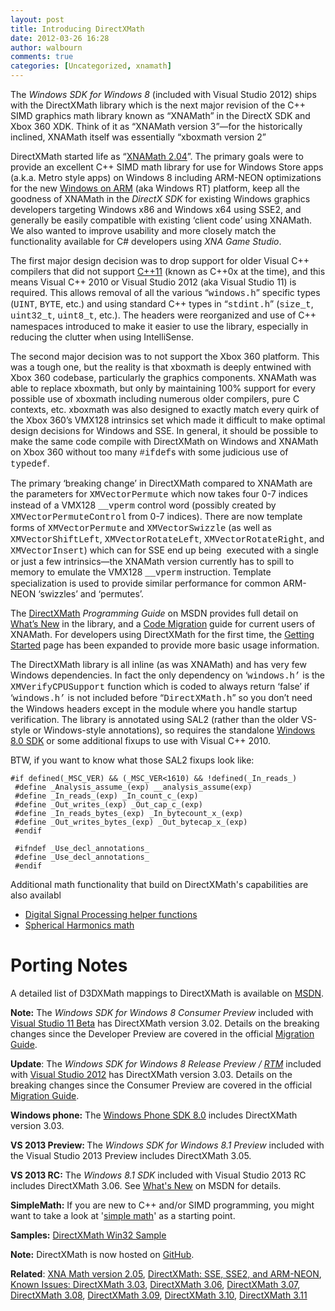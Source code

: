 ```yaml
---
layout: post
title: Introducing DirectXMath
date: 2012-03-26 16:28
author: walbourn
comments: true
categories: [Uncategorized, xnamath]
---
```

The <em>Windows SDK for Windows 8 </em>(included with Visual Studio 2012) ships with the DirectXMath library which is the next major revision of the C++ SIMD graphics math library known as “XNAMath” in the DirectX SDK and Xbox 360 XDK. Think of it as “XNAMath version 3”—for the historically inclined, XNAMath itself was essentially “xboxmath version 2”

DirectXMath started life as “<a href="http://blogs.msdn.com/b/chuckw/archive/2011/02/23/xna-math-version-2-04.aspx">XNAMath 2.04</a>”. The primary goals were to provide an excellent C++ SIMD math library for use for Windows Store apps (a.k.a. Metro style apps) on Windows 8 including ARM-NEON optimizations for the new <a href="http://blogs.msdn.com/b/b8/archive/2012/02/09/building-windows-for-the-arm-processor-architecture.aspx">Windows on ARM</a> (aka Windows RT) platform, keep all the goodness of XNAMath in the <em>DirectX SDK</em> for existing Windows graphics developers targeting Windows x86 and Windows x64 using SSE2, and generally be easily compatible with existing ‘client code’ using XNAMath. We also wanted to improve usability and more closely match the functionality available for C# developers using <em>XNA Game Studio</em>.

The first major design decision was to drop support for older Visual C++ compilers that did not support <a href="http://blogs.msdn.com/b/vcblog/archive/2011/09/12/10209291.aspx">C++11</a> (known as C++0x at the time), and this means Visual C++ 2010 or Visual Studio 2012 (aka Visual Studio 11) is required. This allows removal of all the various “<span style="font-family: courier new,courier">windows.h</span>” specific types (<span style="font-family: courier new,courier">UINT</span>, <span style="font-family: courier new,courier">BYTE</span>, etc.) and using standard C++ types in “<span style="font-family: courier new,courier">stdint.h</span>” (<span style="font-family: courier new,courier">size_t</span>, <span style="font-family: courier new,courier">uint32_t</span>, <span style="font-family: courier new,courier">uint8_t</span>, etc.). The headers were reorganized and use of C++ namespaces introduced to make it easier to use the library, especially in reducing the clutter when using IntelliSense.

The second major decision was to not support the Xbox 360 platform. This was a tough one, but the reality is that xboxmath is deeply entwined with Xbox 360 codebase, particularly the graphics components. XNAMath was able to replace xboxmath, but only by maintaining 100% support for every possible use of xboxmath including numerous older compilers, pure C contexts, etc. xboxmath was also designed to exactly match every quirk of the Xbox 360’s VMX128 intrinsics set which made it difficult to make optimal design decisions for Windows and SSE. In general, it should be possible to make the same code compile with DirectXMath on Windows and XNAMath on Xbox 360 without too many <span style="font-family: courier new,courier">#ifdef</span>s with some judicious use of <span style="font-family: courier new,courier">typedef</span>.

The primary ‘breaking change’ in DirectXMath compared to XNAMath are the parameters for <span style="font-family: courier new,courier">XMVectorPermute</span> which now takes four 0-7 indices instead of a VMX128 <span style="font-family: courier new,courier">__vperm</span> control word (possibly created by <span style="font-family: courier new,courier">XMVectorPermuteControl</span> from 0-7 indices). There are now template forms of <span style="font-family: courier new,courier">XMVectorPermute</span> and <span style="font-family: courier new,courier">XMVectorSwizzle</span> (as well as <span style="font-family: courier new,courier">XMVectorShiftLeft</span>, <span style="font-family: courier new,courier">XMVectorRotateLeft</span>, <span style="font-family: courier new,courier">XMVectorRotateRight</span>, and <span style="font-family: courier new,courier">XMVectorInsert</span>) which can for SSE end up being  executed with a single or just a few intrinsics—the XNAMath version currently has to spill to memory to emulate the VMX128 <span style="font-family: courier new,courier">__vperm</span> instruction. Template specialization is used to provide similar performance for common ARM-NEON ‘swizzles’ and ‘permutes’.

The <a href="http://msdn.microsoft.com/en-us/library/windows/desktop/hh437833.aspx">DirectXMath</a> <em>Programming Guide</em> on MSDN provides full detail on <a href="http://msdn.microsoft.com/en-us/library/windows/desktop/hh855941.aspx">What’s New</a> in the library, and a <a href="http://msdn.microsoft.com/en-us/library/windows/desktop/ee418730.aspx">Code Migration</a> guide for current users of XNAMath. For developers using DirectXMath for the first time, the <a href="http://msdn.microsoft.com/en-us/library/windows/desktop/ee418725.aspx">Getting Started</a> page has been expanded to provide more basic usage information.

The DirectXMath library is all inline (as was XNAMath) and has very few Windows dependencies. In fact the only dependency on ‘<span style="font-family: courier new,courier">windows.h’</span> is the <span style="font-family: courier new,courier">XMVerifyCPUSupport</span> function which is coded to always return ‘false’ if ‘<span style="font-family: courier new,courier">windows.h’</span> is not included before “<span style="font-family: courier new,courier">DirectXMath.h</span>” so you don’t need the Windows headers except in the module where you handle startup verification. The library is annotated using SAL2 (rather than the older VS-style or Windows-style annotations), so requires the standalone <a href="http://msdn.microsoft.com/en-us/windows/hardware/hh852363">Windows 8.0 SDK</a> or some additional fixups to use with Visual C++ 2010.

BTW, if you want to know what those SAL2 fixups look like:
<pre class="scroll"><code class="cplusplus">#if defined(_MSC_VER) &amp;&amp; (_MSC_VER&lt;1610) &amp;&amp; !defined(_In_reads_)
 #define _Analysis_assume_(exp) __analysis_assume(exp)
 #define _In_reads_(exp) _In_count_c_(exp)
 #define _Out_writes_(exp) _Out_cap_c_(exp)
 #define _In_reads_bytes_(exp) _In_bytecount_x_(exp)
 #define _Out_writes_bytes_(exp) _Out_bytecap_x_(exp)
 #endif
 
 #ifndef _Use_decl_annotations_
 #define _Use_decl_annotations_
 #endif</code></pre>
Additional math functionality that build on DirectXMath's capabilities are also availabl
<ul>
 	<li><a href="http://blogs.msdn.com/b/chuckw/archive/2012/05/01/xdsp-h.aspx">Digital Signal Processing helper functions</a></li>
 	<li><a href="http://blogs.msdn.com/b/chuckw/archive/2012/07/28/spherical-harmonics-math.aspx">Spherical Harmonics math</a></li>
</ul>
<h1>Porting Notes</h1>
A detailed list of D3DXMath mappings to DirectXMath is available on <a href="http://msdn.microsoft.com/en-us/library/windows/desktop/ff729728.aspx">MSDN</a>.

<strong>Note:</strong> The <em>Windows SDK for Windows 8 Consumer Preview </em>included with <a href="http://blogs.msdn.com/b/chuckw/archive/2012/02/29/visual-studio-11-beta.aspx">Visual Studio 11 Beta</a> has DirectXMath version 3.02. Details on the breaking changes since the Developer Preview are covered in the official <a href="http://go.microsoft.com/fwlink/?LinkID=242888">Migration Guide</a>.

<strong>Update</strong>: The <em>Windows SDK for Windows 8 Release Preview / <a href="http://blogs.msdn.com/b/b8/archive/2012/08/01/releasing-windows-8-august-1-2012.aspx">RTM</a> </em>included with <a href="http://blogs.msdn.com/b/chuckw/archive/2012/05/31/visual-studio-2012-release-candidate.aspx">Visual Studio 2012</a> has DirectXMath version 3.03. Details on the breaking changes since the Consumer Preview are covered in the official <a href="http://go.microsoft.com/fwlink/?LinkId=251943">Migration Guide</a>.

<strong>Windows phone:</strong> The <a href="http://go.microsoft.com/fwlink/?LinkID=261873">Windows Phone SDK 8.0</a> includes DirectXMath version 3.03.

<strong>VS 2013 Preview: </strong>The <em>Windows SDK for Windows 8.1 Preview</em> included with the Visual Studio 2013 Preview includes DirectXMath 3.05.

<strong>VS 2013 RC:</strong> The <em>Windows 8.1 SDK </em>included with Visual Studio 2013 RC includes DirectXMath 3.06. See <a href="http://msdn.microsoft.com/en-us/library/windows/desktop/hh855941.aspx">What's New</a> on MSDN for details.

<strong>SimpleMath:</strong> If you are new to C++ and/or SIMD programming, you might want to take a look at '<a href="https://github.com/Microsoft/DirectXTK/wiki/SimpleMath">simple math</a>' as a starting point.

<strong>Samples:</strong> <a href="http://code.msdn.microsoft.com/DirectXMath-Win32-Sample-f365b9e5">DirectXMath Win32 Sample</a>

<strong>Note:</strong> DirectXMath is now hosted on <a href="https://github.com/Microsoft/DirectXMath">GitHub</a>.

<strong>Related</strong>: <a href="http://blogs.msdn.com/b/chuckw/archive/2012/06/22/xna-math-version-2-05-smoothing-the-transition-to-directxmath.aspx">XNA Math version 2.05</a>, <a href="http://blogs.msdn.com/b/chuckw/archive/2012/09/11/directxmath-sse-sse2-and-arm-neon.aspx">DirectXMath: SSE, SSE2, and ARM-NEON</a>, <a href="http://blogs.msdn.com/b/chuckw/archive/2013/03/06/known-issues-directxmath-3-03.aspx">Known Issues: DirectXMath 3.03</a>, <a href="http://blogs.msdn.com/b/chuckw/archive/2013/10/24/directxmath-3-06.aspx">DirectXMath 3.06</a>, <a href="http://blogs.msdn.com/b/chuckw/archive/2015/04/29/directxmath-3-07.aspx">DirectXMath 3.07</a>, <a href="http://blogs.msdn.com/b/chuckw/archive/2015/12/01/directxmath-3-08.aspx">DirectXMath 3.08</a>, <a href="https://blogs.msdn.microsoft.com/chuckw/2016/08/02/directxmath-3-09/">DirectXMath 3.09</a>, <a href="https://blogs.msdn.microsoft.com/chuckw/2017/04/06/directxmath-3-10/">DirectXMath 3.10</a>, <a href="https://blogs.msdn.microsoft.com/chuckw/2017/06/28/directxmath-3-11/">DirectXMath 3.11</a>
